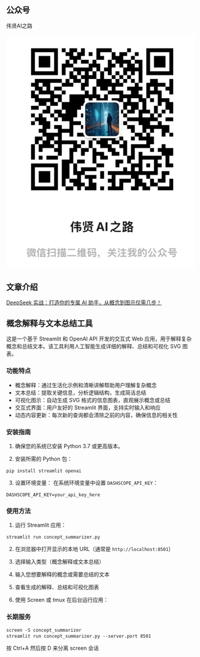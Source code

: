 ## 公众号

伟贤AI之路

![伟贤AI之路](../images/mp.jpg)

## 文章介绍

[DeepSeek 实战：打造你的专属 AI 助手，从概念到图示仅需几步！](https://mp.weixin.qq.com/s/tSa8DcZfRsVucga9ChHXiA)

## 概念解释与文本总结工具

这是一个基于 Streamlit 和 OpenAI API 开发的交互式 Web 应用，用于解释复杂概念和总结文本。该工具利用人工智能生成详细的解释、总结和可视化 SVG 图表。

### 功能特点

- 概念解释：通过生活化示例和清晰讲解帮助用户理解复杂概念
- 文本总结：提取关键信息，分析逻辑结构，生成简洁总结
- 可视化图示：自动生成 SVG 格式的信息图表，直观展示概念或总结
- 交互式界面：用户友好的 Streamlit 界面，支持实时输入和响应
- 动态内容更新：每次新的查询都会清除之前的内容，确保信息的相关性

### 安装指南

1. 确保您的系统已安装 Python 3.7 或更高版本。

2. 安装所需的 Python 包：

```
pip install streamlit openai
```

3. 设置环境变量：
在系统环境变量中设置 `DASHSCOPE_API_KEY`：

```
DASHSCOPE_API_KEY=your_api_key_here
```


### 使用方法

1. 运行 Streamlit 应用：

```
streamlit run concept_summarizer.py
```

2. 在浏览器中打开显示的本地 URL（通常是 `http://localhost:8501`）

3. 选择输入类型（概念解释或文本总结）

4. 输入您想要解释的概念或需要总结的文本

5. 查看生成的解释、总结和可视化图表

6. 使用 Screen 或 tmux 在后台运行应用：

### 长期服务

```
screen -S concept_summarizer
streamlit run concept_summarizer.py --server.port 8501
```

按 Ctrl+A 然后按 D 来分离 screen 会话

